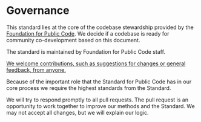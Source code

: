 # Governance

<!-- SPDX-License-Identifier: CC0-1.0 -->
<!-- written in 2019 - 2022 by The Foundation for Public Code <info@publiccode.net> -->

This standard lies at the core of the codebase stewardship provided by the [Foundation for Public Code](https://publiccode.net/). We decide if a codebase is ready for community co-development based on this document.

The standard is maintained by Foundation for Public Code staff.

[We welcome contributions, such as suggestions for changes or general feedback, from anyone.](/CONTRIBUTING.md)

Because of the important role that the Standard for Public Code has in our core process we require the highest standards from the Standard.

We will try to respond promptly to all pull requests. The pull request is an opportunity to work together to improve our methods and the Standard. We may not accept all changes, but we will explain our logic.

